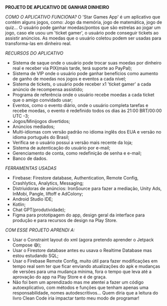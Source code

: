   **PROJETO DE APLICATIVO DE GANHAR DINHEIRO**

*COMO O APLICATIVO FUNCIONA?*
 O 'Star Games App' é um aplicativo que contém alguns jogos, como: Jogo da memória, jogo de matemática, jogo de quiz...
 O usuário pode ganhar moedas/pontos que são estrelas ao jogar um jogo, caso ele usou um 'ticket gamer', o usuário pode 
 conseguir tickets ao assistir anúncios.
 As moedas que o usuário coletou podem ser usadas para transforma-las em dinheiro real.

*RECURSOS DO APLICATIVO*
- Sistema de saque onde o usuário pode trocar suas moedas por dinheiro real e receber via PIX(mais tarde, terá suporte ao PayPal);
- Sistema de VIP onde o usuário pode ganhar benefícios como aumento de ganho de moedas nos jogos e eventos a cada nível;
- Sistema de tickets, o usuário pode receber x1 'ticket gamer' a cada anúncio de recompensa assistido;
- Programa de referência onde o usuário recebe moedas a cada ticket que o amigo convidado usar;
- Eventos, como o evento diário, onde o usuário completa tarefas e recebe moedas, o evento é redefinido todos os dias às
  21:00 BRT/00:00 UTC -3;
- Jogos/Minijogos divertidos;
- Anúncios mediados;
- Multi-idiomas com versão padrão no idioma inglês dos EUA e versão no idioma português do Brasil;
- Verifica se o usuário possui a versão mais recente da loja;
- Sistema de autenticação do usuário por e-mail;
- Gerenciamento de conta, como redefinição de senha e e-mail;
- Banco de dados.

*FERRAMENTAS USADAS*
- Firebase: Firestore database, Authentication, Remote Config, Crashlytics, Analytics, Messaging;
- Distriuidoras de anúncios: IronSource para fazer a mediação, Unity Ads, InMobi, Pangle, liftoff e AdColony;
- Android Studio IDE;
- Kotlin;
- Chat GPT(produtividade);
- Figma para prototipagem do app, design geral da interface para produção e para recursos de design na Play Store.

*COM ESSE PROJETO APRENDI A:*
- Usar o Constraint layout do xml (agora pretendo aprender o Jetpack Compose 😅);
- Usar o Firestore database antes eu usava o Realtime Database mas estou estudando SQL;
- Usar o Firebase Remote Config, muito útil para fazer modificações em tempo real sem ter que ficar enviando atualizações
do apk e mudanças de versões para uma mudança mínima, fora o tempo que leva até a aprovação do app na Play Store e é de graça.
- Não foi bem um aprendizado mas me atentei a fazer um código autoexplicativo, com métodos e funções que tenham apenas uma
responsabilidade, nomes autodescritivos... Quem diria que a leitura do livro Clean Code iria impactar tanto meu modo de programar!
